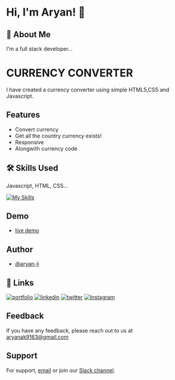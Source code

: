 # Hi, I'm Aryan! 👋

## 🚀 About Me

I'm a full stack developer...

# CURRENCY CONVERTER

I have created a currency converter using simple HTML5,CSS and Javascript.

## Features

- Convert currency
- Get all the country currency exists!
- Responsive
- Alongwith currency code

## 🛠 Skills Used

Javascript, HTML, CSS...

[![My Skills](https://skillicons.dev/icons?i=html,css,js,github)]()

## Demo

- [live demo](https://currency-converter-fawn-ten.vercel.app/)

## Author

- [@aryan-ji](https://www.github.com/aryan-ji)

## 🔗 Links

[![portfolio](https://img.shields.io/badge/my_portfolio-000?style=for-the-badge&logo=ko-fi&logoColor=white)](https://shashishekharmaharaj.com//)
[![linkedin](https://img.shields.io/badge/linkedin-0A66C2?style=for-the-badge&logo=linkedin&logoColor=white)](https://www.linkedin.com/in/aryan-ji/)
[![twitter](https://img.shields.io/badge/twitter-1DA1F2?style=for-the-badge&logo=twitter&logoColor=white)](https://www.twitter.com/@AryanKu20348088)
[![Instagram](https://img.shields.io/badge/Instagram-%56E4405F?style=for-the-badge&logo=instagram)](https://www.instagram.com/i_aryankushwaha/)

## Feedback

If you have any feedback, please reach out to us at [aryanak9163@gmail.com](mailto:aryan.official.cse@gmail.com)

## Support

For support, [email](mailto:aryan.official.cse@gmail.com) or join our [Slack channel]([https://www.github.com/aryan-ji](https://join.slack.com/t/devs-jv17807/shared_invite/zt-22fopfu7q-3AmlAvRk4NW8JuXELCYGuw)https://join.slack.com/t/devs-jv17807/shared_invite/zt-22fopfu7q-3AmlAvRk4NW8JuXELCYGuw).
